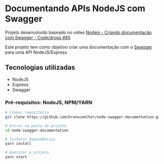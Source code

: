 # Documentando APIs NodeJS com Swagger

Projeto desenvolvido baseado no vídeo
[Nodejs - Criando documentação com Swagger - Code/drops #85](https://www.youtube.com/watch?v=WhFx2heoFrA&t=2204s&ab_channel=Rocketseat)

Este projeto tem como objetivo criar uma documentação com o [Swagger](https://swagger.io/) para uma API NodeJS/Express

## Tecnologias utilizadas
* NodeJS
* Express
* Swagger

### Pré-requisitos: NodeJS, NPM/YARN

```bash
# Clonar repositório
git clone https://github.com/brunocoelhor/node-swagger-documentation.git
```

```bash
# Entrar na pasta do projeto
cd node-swagger-documentation
```

```bash
# Instalar dependências
yarn install
```

```bash
# Executar o projeto
yarn start
```


